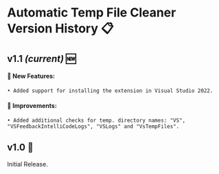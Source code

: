 # Automatic Temp File Cleaner Version History 📋

## v1.1 *(current)* 🆕
#### 🚀 New Features:
    • Added support for installing the extension in Visual Studio 2022.
#### 🌟 Improvements:
    • Added additional checks for temp. directory names: "VS", "VSFeedbackIntelliCodeLogs", "VSLogs" and "VsTempFiles".

## v1.0 🔄
Initial Release.